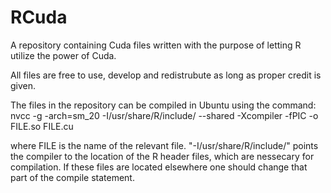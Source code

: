 # RCuda
A repository containing Cuda files written with the purpose of letting R utilize the power of Cuda.

All files are free to use, develop and redistrubute as long as proper credit is given. 

The files in the repository can be compiled in Ubuntu using the command:
nvcc -g -arch=sm_20 -I/usr/share/R/include/ --shared -Xcompiler -fPIC -o FILE.so FILE.cu

where FILE is the name of the relevant file. "-I/usr/share/R/include/" points the compiler to the location of the R header files, which are nessecary for compilation. If these files are located elsewhere one should change that part of the compile statement.
